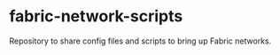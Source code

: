 # fabric-network-scripts
Repository to share config files and scripts to bring up Fabric networks. 
